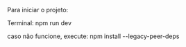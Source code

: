 Para iniciar o projeto:

Terminal:
npm run dev

caso não funcione, execute:
npm install --legacy-peer-deps


